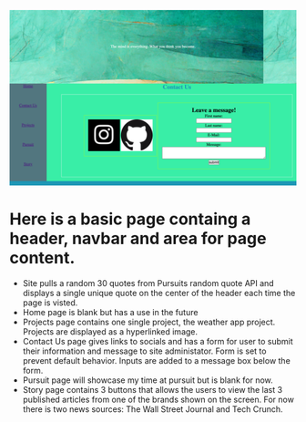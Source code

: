 ![screenshot](screen.png)
# Here is a basic page containg a header, navbar and area for page content.
 - Site pulls a random 30 quotes from Pursuits random quote API and displays a single unique quote on the center of the header each time the page is visted.
 - Home page is blank but has a use in the future
 - Projects page contains one single project, the weather app project. Projects are displayed as a hyperlinked image.
 - Contact Us page gives links to socials and has a form for user to submit their information and message to site administator. Form is set to prevent default behavior. Inputs are added to a message box below the form. 
 - Pursuit page will showcase my time at pursuit but is blank for now.
 - Story page contains 3 buttons that allows the users to view the last 3 published articles from one of the brands shown on the screen. For now there is two news sources: The Wall Street Journal and Tech Crunch.
